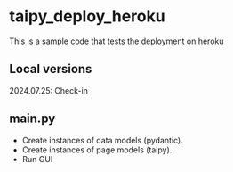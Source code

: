 # taipy_deploy_heroku
This is a sample code that tests the deployment on heroku

## Local versions
2024.07.25: Check-in

## main.py
- Create instances of data models (pydantic).
- Create instances of page models (taipy).
- Run GUI
